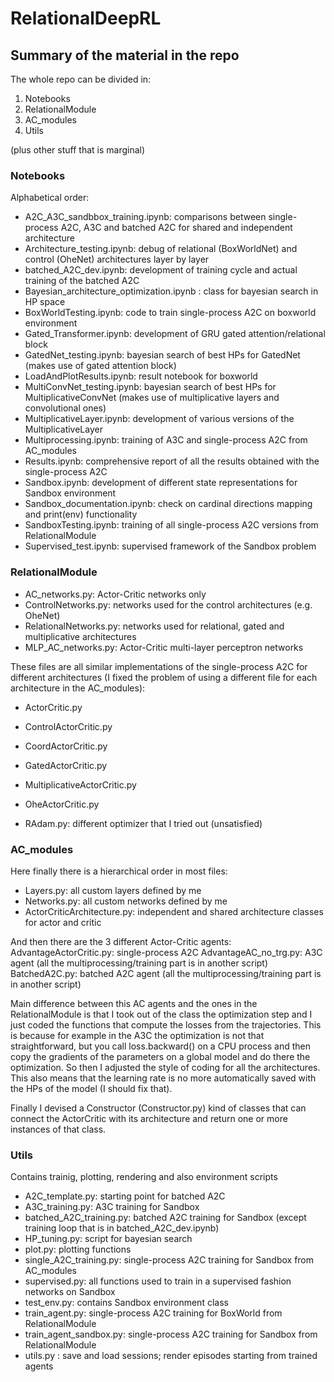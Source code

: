 # RelationalDeepRL

## Summary of the material in the repo

The whole repo can be divided in:
1. Notebooks
2. RelationalModule
3. AC_modules
4. Utils

(plus other stuff that is marginal)

### Notebooks

Alphabetical order:
- A2C_A3C_sandbbox_training.ipynb: comparisons between single-process A2C, A3C and batched A2C for shared and independent architecture
- Architecture_testing.ipynb: debug of relational (BoxWorldNet) and control (OheNet) architectures layer by layer
- batched_A2C_dev.ipynb: development of training cycle and actual training of the batched A2C
- Bayesian_architecture_optimization.ipynb : class for bayesian search in HP space
- BoxWorldTesting.ipynb: code to train single-process A2C on boxworld environment
- Gated_Transformer.ipynb: development of GRU gated attention/relational block
- GatedNet_testing.ipynb: bayesian search of best HPs for GatedNet (makes use of gated attention block)
- LoadAndPlotResults.ipynb: result notebook for boxworld 
- MultiConvNet_testing.ipynb: bayesian search of best HPs for MultiplicativeConvNet (makes use of multiplicative layers and convolutional ones)
- MultiplicativeLayer.ipynb: development of various versions of the MultiplicativeLayer
- Multiprocessing.ipynb: training of A3C and single-process A2C from AC_modules 
- Results.ipynb: comprehensive report of all the results obtained with the single-process A2C
- Sandbox.ipynb: development of different state representations for Sandbox environment
- Sandbox_documentation.ipynb: check on cardinal directions mapping and print(env) functionality
- SandboxTesting.ipynb: training of all single-process A2C versions from RelationalModule
- Supervised_test.ipynb: supervised framework of the Sandbox problem

### RelationalModule

- AC_networks.py: Actor-Critic networks only
- ControlNetworks.py: networks used for the control architectures (e.g. OheNet)
- RelationalNetworks.py: networks used for relational, gated and multiplicative architectures
- MLP_AC_networks.py: Actor-Critic multi-layer perceptron networks

These files are all similar implementations of the single-process A2C for different architectures (I fixed the problem of using a different file for each architecture in the AC_modules):
- ActorCritic.py
- ControlActorCritic.py
- CoordActorCritic.py
- GatedActorCritic.py
- MultiplicativeActorCritic.py
- OheActorCritic.py

- RAdam.py: different optimizer that I tried out (unsatisfied)

### AC_modules

Here finally there is a hierarchical order in most files:
- Layers.py: all custom layers defined by me
- Networks.py: all custom networks defined by me
- ActorCriticArchitecture.py: independent and shared architecture classes for actor and critic

And then there are the 3 different Actor-Critic agents:
AdvantageActorCritic.py: single-process A2C
AdvantageAC_no_trg.py: A3C agent (all the multiprocessing/training part is in another script)
BatchedA2C.py: batched A2C agent (all the multiprocessing/training part is in another script)

Main difference between this AC agents and the ones in the RelationalModule is that I took out of the class the optimization step and I just coded the functions that compute the losses from the trajectories. This is because for example in the A3C the optimization is not that straightforward, but you call loss.backward() on a CPU process and then copy the gradients of the parameters on a global model and do there the optimization. So then I adjusted the style of coding for all the architectures. This also means that the learning rate is no more automatically saved with the HPs of the model (I should fix that).

Finally I devised a Constructor (Constructor.py) kind of classes that can connect the ActorCritic with its architecture and return one or more instances of that class.

### Utils

Contains trainig, plotting, rendering and also environment scripts

- A2C_template.py: starting point for batched A2C
- A3C_training.py: A3C training for Sandbox
- batched_A2C_training.py: batched A2C training for Sandbox (except training loop that is in batched_A2C_dev.ipynb)
- HP_tuning.py: script for bayesian search 
- plot.py: plotting functions
- single_A2C_training.py: single-process A2C training for Sandbox from AC_modules
- supervised.py: all functions used to train in a supervised fashion networks on Sandbox
- test_env.py: contains Sandbox environment class
- train_agent.py: single-process A2C training for BoxWorld from RelationalModule
- train_agent_sandbox.py: single-process A2C training for Sandbox from RelationalModule
- utils.py : save and load sessions; render episodes starting from trained agents
